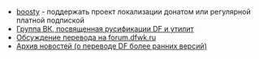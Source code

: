 - [boosty](https://boosty.to/dfrus?utm_source=dfint_ru_landing&utm_medium=organic&utm_campaign=none) - поддержать проект локализации донатом или регулярной платной подпиской
- [Группа ВК, посвященная русификации DF и утилит](https://vk.com/dfrus)
- [Обсуждение перевода на forum.dfwk.ru](http://forum.dfwk.ru/index.php/topic,204.0.html)
- [Архив новостей (о переводе DF более ранних версий)](archive)
